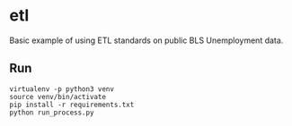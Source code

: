 # etl
Basic example of using ETL standards on public BLS Unemployment data.

## Run
```
virtualenv -p python3 venv
source venv/bin/activate
pip install -r requirements.txt
python run_process.py
```
